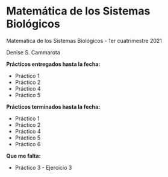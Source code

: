 # Matemática de los Sistemas Biológicos

Matemática de los Sistemas Biológicos - 1er cuatrimestre 2021

Denise S. Cammarota


**Prácticos entregados hasta la fecha:**
- Práctico 1
- Práctico 2
- Práctico 4
- Práctico 5

**Prácticos terminados hasta la fecha:**
- Práctico 1
- Práctico 2
- Práctico 4
- Práctico 5
- Práctico 6


**Que me falta:**
- Práctico 3 - Ejercicio 3
